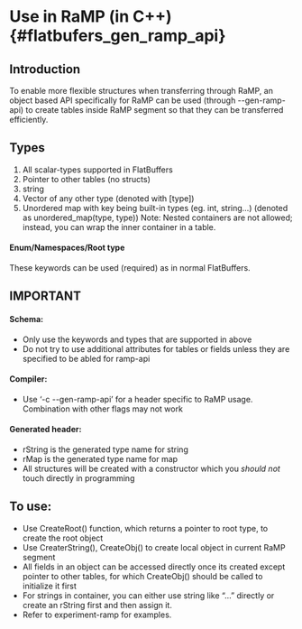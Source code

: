 Use in RaMP (in C++) {#flatbufers_gen_ramp_api}
===================

## Introduction
To enable more flexible structures when transferring through RaMP,  an object based API specifically for RaMP can be used (through --gen-ramp-api) to create tables inside RaMP segment so that they can be transferred efficiently.

## Types
1. All scalar-types supported in FlatBuffers
2. Pointer to other tables (no structs)
3. string
4. Vector of any other type (denoted with [type])  
5. Unordered map with key being built-in types (eg. int, string…) (denoted as unordered_map(type, type))
Note: Nested containers are not allowed; instead, you can wrap the inner container in a table.

#### Enum/Namespaces/Root type
These keywords can be used (required) as in normal FlatBuffers.

## IMPORTANT
#### Schema:
- Only use the keywords and types that are supported in above 
- Do not try to use additional attributes for tables or fields unless they are specified to be abled for ramp-api
#### Compiler:
- Use ‘-c --gen-ramp-api’ for a header specific to RaMP usage. Combination with other flags may not work
#### Generated header:
- rString is the generated type name for string
- rMap is the generated type name for map
- All structures will be created with a constructor which you *should not* touch directly in programming 

## To use:
- Use CreateRoot() function, which returns a pointer to root type, to create the root object
- Use CreaterString(), CreateObj<T>() to create local object in current RaMP segment
- All fields in an object can be accessed directly once its created except pointer to other tables, for which CreateObj<T>() should be called to initialize it first
- For strings in container, you can either use string like “...” directly or create an rString first and then assign it.
- Refer to experiment-ramp for examples. 
